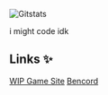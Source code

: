![Gitstats](https://github-readme-stats.vercel.app/api?username=sanitizethosehams)

i might code idk

## Links ✨

[WIP Game Site](https://crust.epicg.net/)
[Bencord](https://bencord.net/)
